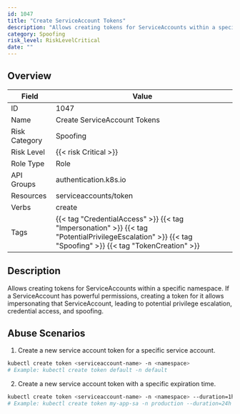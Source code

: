 ```yaml
---
id: 1047
title: "Create ServiceAccount Tokens"
description: "Allows creating tokens for ServiceAccounts within a specific namespace. If a ServiceAccount has powerful permissions, creating a token for it allows impersonating that ServiceAccount, leading to potential privilege escalation, credential access, and spoofing."
category: Spoofing
risk_level: RiskLevelCritical
date: ""
---
```


## Overview

| Field         | Value                                                                                                                                                    |
| ------------- | -------------------------------------------------------------------------------------------------------------------------------------------------------- |
| ID            | 1047                                                                                                                                                     |
| Name          | Create ServiceAccount Tokens                                                                                                                             |
| Risk Category | Spoofing                                                                                                                                                 |
| Risk Level    | {{< risk Critical >}}                                                                                                                                    |
| Role Type     | Role                                                                                                                                                     |
| API Groups    | authentication.k8s.io                                                                                                                                    |
| Resources     | serviceaccounts/token                                                                                                                                    |
| Verbs         | create                                                                                                                                                   |
| Tags          | {{< tag "CredentialAccess" >}} {{< tag "Impersonation" >}} {{< tag "PotentialPrivilegeEscalation" >}} {{< tag "Spoofing" >}} {{< tag "TokenCreation" >}} |

## Description

Allows creating tokens for ServiceAccounts within a specific namespace. If a ServiceAccount has powerful permissions, creating a token for it allows impersonating that ServiceAccount, leading to potential privilege escalation, credential access, and spoofing.

## Abuse Scenarios

1. Create a new service account token for a specific service account.

```bash {copy=true}
kubectl create token <serviceaccount-name> -n <namespace>
# Example: kubectl create token default -n default

```

2. Create a new service account token with a specific expiration time.

```bash {copy=true}
kubectl create token <serviceaccount-name> -n <namespace> --duration=1h
# Example: kubectl create token my-app-sa -n production --duration=24h

```
